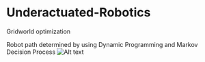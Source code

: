# Underactuated-Robotics

Gridworld optimization

Robot path determined by using Dynamic Programming and Markov Decision Process
![Alt text](Grid_World_Iteration/value_iteration.gif)
